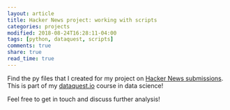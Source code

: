 ```yaml
---
layout: article
title: Hacker News project: working with scripts
categories: projects
modified: 2018-08-24T16:28:11-04:00
tags: [python, dataquest, scripts]
comments: true
share: true
read_time: true
---
```



Find the py files that I created for my project on [Hacker News submissions](https://github.com/nahusznaj/Hackers_News_dataquest/).
This is part of my [dataquest.io]() course in data science!

Feel free to get in touch and discuss further analysis!
